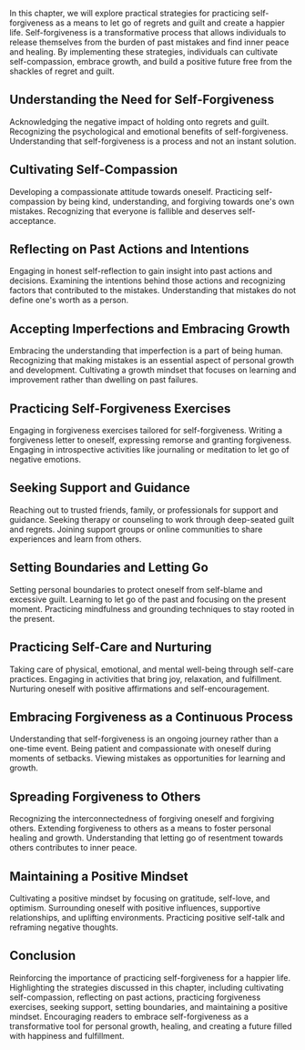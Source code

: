 
In this chapter, we will explore practical strategies for practicing self-forgiveness as a means to let go of regrets and guilt and create a happier life. Self-forgiveness is a transformative process that allows individuals to release themselves from the burden of past mistakes and find inner peace and healing. By implementing these strategies, individuals can cultivate self-compassion, embrace growth, and build a positive future free from the shackles of regret and guilt.

Understanding the Need for Self-Forgiveness
-------------------------------------------

Acknowledging the negative impact of holding onto regrets and guilt. Recognizing the psychological and emotional benefits of self-forgiveness. Understanding that self-forgiveness is a process and not an instant solution.

Cultivating Self-Compassion
---------------------------

Developing a compassionate attitude towards oneself. Practicing self-compassion by being kind, understanding, and forgiving towards one's own mistakes. Recognizing that everyone is fallible and deserves self-acceptance.

Reflecting on Past Actions and Intentions
-----------------------------------------

Engaging in honest self-reflection to gain insight into past actions and decisions. Examining the intentions behind those actions and recognizing factors that contributed to the mistakes. Understanding that mistakes do not define one's worth as a person.

Accepting Imperfections and Embracing Growth
--------------------------------------------

Embracing the understanding that imperfection is a part of being human. Recognizing that making mistakes is an essential aspect of personal growth and development. Cultivating a growth mindset that focuses on learning and improvement rather than dwelling on past failures.

Practicing Self-Forgiveness Exercises
-------------------------------------

Engaging in forgiveness exercises tailored for self-forgiveness. Writing a forgiveness letter to oneself, expressing remorse and granting forgiveness. Engaging in introspective activities like journaling or meditation to let go of negative emotions.

Seeking Support and Guidance
----------------------------

Reaching out to trusted friends, family, or professionals for support and guidance. Seeking therapy or counseling to work through deep-seated guilt and regrets. Joining support groups or online communities to share experiences and learn from others.

Setting Boundaries and Letting Go
---------------------------------

Setting personal boundaries to protect oneself from self-blame and excessive guilt. Learning to let go of the past and focusing on the present moment. Practicing mindfulness and grounding techniques to stay rooted in the present.

Practicing Self-Care and Nurturing
----------------------------------

Taking care of physical, emotional, and mental well-being through self-care practices. Engaging in activities that bring joy, relaxation, and fulfillment. Nurturing oneself with positive affirmations and self-encouragement.

Embracing Forgiveness as a Continuous Process
---------------------------------------------

Understanding that self-forgiveness is an ongoing journey rather than a one-time event. Being patient and compassionate with oneself during moments of setbacks. Viewing mistakes as opportunities for learning and growth.

Spreading Forgiveness to Others
-------------------------------

Recognizing the interconnectedness of forgiving oneself and forgiving others. Extending forgiveness to others as a means to foster personal healing and growth. Understanding that letting go of resentment towards others contributes to inner peace.

Maintaining a Positive Mindset
------------------------------

Cultivating a positive mindset by focusing on gratitude, self-love, and optimism. Surrounding oneself with positive influences, supportive relationships, and uplifting environments. Practicing positive self-talk and reframing negative thoughts.

Conclusion
----------

Reinforcing the importance of practicing self-forgiveness for a happier life. Highlighting the strategies discussed in this chapter, including cultivating self-compassion, reflecting on past actions, practicing forgiveness exercises, seeking support, setting boundaries, and maintaining a positive mindset. Encouraging readers to embrace self-forgiveness as a transformative tool for personal growth, healing, and creating a future filled with happiness and fulfillment.
